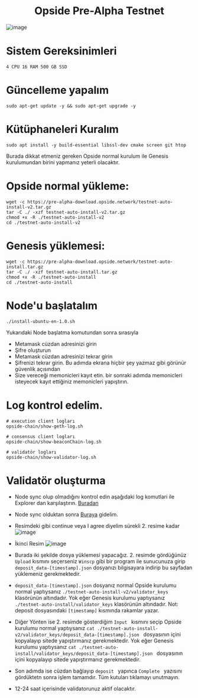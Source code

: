 <h1 align="center"> Opside Pre-Alpha Testnet </h1>


![image](https://mirror-media.imgix.net/publication-images/264V2J4Zoi9uiQk9NIK4k.png?height=640&width=1280&h=640&w=1280&auto=compress)

# Sistem Gereksinimleri

```
4 CPU 16 RAM 500 GB SSD
```
# Güncelleme yapalım

``` 
sudo apt-get update -y && sudo apt-get upgrade -y 

```
# Kütüphaneleri Kuralım

``` 
sudo apt install -y build-essential libssl-dev cmake screen git htop

```
Burada dikkat etmeniz gereken Opside normal kurulum ile Genesis kurulumundan birini yapmanız yeterli olacaktır. 

# Opside normal yükleme:

``` 
wget -c https://pre-alpha-download.opside.network/testnet-auto-install-v2.tar.gz 
tar -C ./ -xzf testnet-auto-install-v2.tar.gz
chmod +x -R ./testnet-auto-install-v2
cd ./testnet-auto-install-v2

```
# Genesis yüklemesi:

```
wget -c https://pre-alpha-download.opside.network/testnet-auto-install.tar.gz 
tar -C ./ -xzf testnet-auto-install.tar.gz
chmod +x -R ./testnet-auto-install
cd ./testnet-auto-install

```
# Node'u başlatalım

``` 
./install-ubuntu-en-1.0.sh

```
Yukarıdaki Node başlatma komutundan sonra sırasıyla
* Metamask cüzdan adresinizi girin
* Şifre oluşturun
* Metamask cüzdan adresinizi tekrar girin
* Şifrenizi tekrar girin. Bu adımda ekrana hiçbir şey yazmaz gibi görünür güvenlik açısından
* Size vereceği memonicleri kayıt etin. bir sonraki adımda memonicleri isteyecek kayıt ettiğiniz memonicleri yapıştırın.

# Log kontrol edelim.

```
# execution client logları
opside-chain/show-geth-log.sh

# consensus client logları
opside-chain/show-beaconChain-log.sh

# validatör logları
opside-chain/show-validator-log.sh

```

# Validatör oluşturma
* Node sync olup olmadığını kontrol edin aşağıdaki log komutlari ile Explorer dan karşılaştırın. [Buradan](https://pre-alpha-beacon.opside.info/blocks)

* Node sync olduktan sonra [Buraya](https://opside.network/validator/deposit) gidelim.

* Resimdeki gibi continue veya I agree diyelim sürekli 2. resime kadar
![image](https://github.com/mcw00/Opside/assets/84830960/89309cd5-7d05-4a7c-97a6-789a53da63d9)

* İkinci Resim
![image](https://github.com/mcw00/Opside/assets/84830960/6165eb9b-d7a2-4d91-9979-14d311ac7830)

* Burada iki şekilde dosya yüklemesi yapacağız. 2. resimde gördüğünüz `Upload` kısmını seçerseniz `Winscp` gibi bir program ile sunucunuza girip `deposit_data-[timestamp].json` dosyanızı bilgisayara indirip bu sayfadan yüklemeniz gerekmektedir.
* `deposit_data-[timestamp].json` dosyanız normal Opside kurulumu normal yaptıysanız `./testnet-auto-install-v2/validator_keys` klasörünün altındadır. Yok eğer Genesis kurulumu yaptıysanız `./testnet-auto-install/validator_keys` klasörünün altındadır. Not: deposit dosyasındaki  `[timestamp]` kısmında rakamlar yazar.
* Diğer Yönten ise 2. resimde gösterdiğim  `Input ` kısmını seçip Opside kurulumu normal yaptıysanız  `cat ./testnet-auto-install-v2/validator_keys/deposit_data-[timestamp].json ` dosyasının içini kopyalayıp sitede yapıştırmanız gerekmektedir. Yok eğer Genesis kurulumu yaptıysanız  `cat ./testnet-auto-install/validator_keys/deposit_data-[timestamp].json ` dosyasının içini kopyalayıp sitede yapıştırmanız gerekmektedir.
* Son adımda ise cüzdan bağlayıp  `deposit ` yapınca  `Complete ` yazısını gördüktetn sonra işlem tamamdır. Tüm kutuları tıklamayı unutmayın.
* 12-24 saat içerisinde validatorunuz aktif olacaktır.
